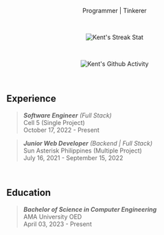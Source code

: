 <p align="center">
 Programmer | Tinkerer
</p>


<br />

<p align="center">
  <img src="https://github-readme-streak-stats.herokuapp.com/?user=kentlouisetonino&theme=dark" alt="Kent's Streak Stat" />
</p>

<br />

<p align="center">
  <img src="https://github-readme-activity-graph.cyclic.app/graph?username=kentlouisetonino&theme=react-dark" alt="Kent's Github Activity" />
</p>

<br />

## Experience
> _**Software Engineer** (Full Stack)_ <br />
> Cell 5 (Single Project) <br />
> October 17, 2022 - Present

> _**Junior Web Developer** (Backend | Full Stack)_ <br />
> Sun Asterisk Philippines (Multiple Project) <br />
> July 16, 2021 - September 15, 2022

<br />

## Education
> _**Bachelor of Science in Computer Engineering**_ <br />
> AMA University OED <br />
> April 03, 2023 - Present
